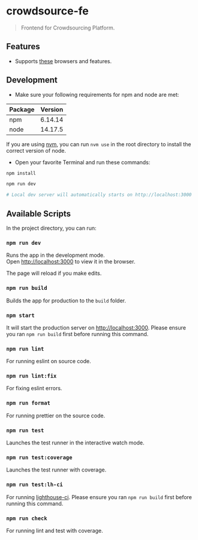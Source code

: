 # crowdsource-fe

> Frontend for Crowdsourcing Platform.

## Features

- Supports [these](https://nextjs.org/docs/basic-features/supported-browsers-features) browsers and features.

## Development

- Make sure your following requirements for npm and node are met:

| Package | Version |
| ------- | ------- |
| npm     | 6.14.14 |
| node    | 14.17.5 |

If you are using [nvm](https://github.com/nvm-sh/nvm), you can run `nvm use` in the root directory to install the correct version of node.

- Open your favorite Terminal and run these commands:

```bash
npm install

npm run dev

# Local dev server will automatically starts on http://localhost:3000
```

## Available Scripts

In the project directory, you can run:

### `npm run dev`

Runs the app in the development mode.<br>
Open [http://localhost:3000](http://localhost:3000) to view it in the browser.

The page will reload if you make edits.

### `npm run build`

Builds the app for production to the `build` folder.

### `npm start`

It will start the production server on [http://localhost:3000](http://localhost:3000). Please ensure you ran `npm run build` first before running this command.

### `npm run lint`

For running eslint on source code.

### `npm run lint:fix`

For fixing eslint errors.

### `npm run format`

For running prettier on the source code.

### `npm run test`

Launches the test runner in the interactive watch mode.

### `npm run test:coverage`

Launches the test runner with coverage.

### `npm run test:lh-ci`

For running [lighthouse-ci](https://github.com/GoogleChrome/lighthouse-ci). Please ensure you ran `npm run build` first before running this command.

### `npm run check`

For running lint and test with coverage.
